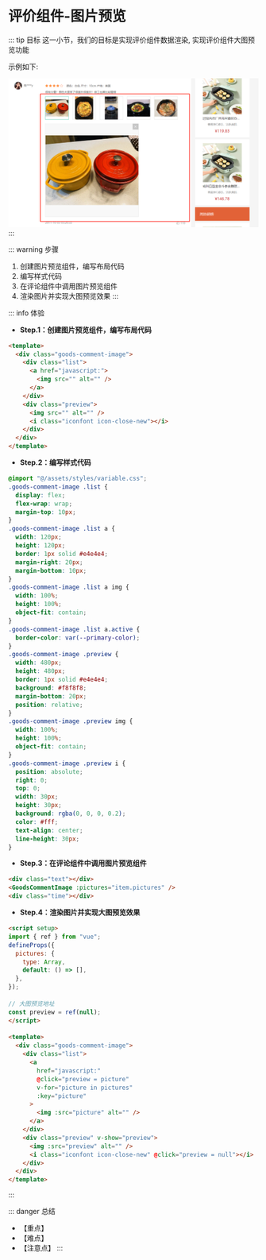 # 评价组件-图片预览

::: tip 目标
这一小节，我们的目标是实现评价组件数据渲染, 实现评价组件大图预览功能

示例如下:

![header](./images/50.png)
:::

::: warning 步骤

1. 创建图片预览组件，编写布局代码
2. 编写样式代码
3. 在评论组件中调用图片预览组件
4. 渲染图片并实现大图预览效果
:::

::: info 体验

* **Step.1：创建图片预览组件，编写布局代码**

```html
<template>
  <div class="goods-comment-image">
    <div class="list">
      <a href="javascript:">
        <img src="" alt="" />
      </a>
    </div>
    <div class="preview">
      <img src="" alt="" />
      <i class="iconfont icon-close-new"></i>
    </div>
  </div>
</template>
```

* **Step.2：编写样式代码**

```css
@import "@/assets/styles/variable.css";
.goods-comment-image .list {
  display: flex;
  flex-wrap: wrap;
  margin-top: 10px;
}
.goods-comment-image .list a {
  width: 120px;
  height: 120px;
  border: 1px solid #e4e4e4;
  margin-right: 20px;
  margin-bottom: 10px;
}
.goods-comment-image .list a img {
  width: 100%;
  height: 100%;
  object-fit: contain;
}
.goods-comment-image .list a.active {
  border-color: var(--primary-color);
}
.goods-comment-image .preview {
  width: 480px;
  height: 480px;
  border: 1px solid #e4e4e4;
  background: #f8f8f8;
  margin-bottom: 20px;
  position: relative;
}
.goods-comment-image .preview img {
  width: 100%;
  height: 100%;
  object-fit: contain;
}
.goods-comment-image .preview i {
  position: absolute;
  right: 0;
  top: 0;
  width: 30px;
  height: 30px;
  background: rgba(0, 0, 0, 0.2);
  color: #fff;
  text-align: center;
  line-height: 30px;
}
```

* **Step.3：在评论组件中调用图片预览组件**

```html
<div class="text"></div>
<GoodsCommentImage :pictures="item.pictures" />
<div class="time"></div>
```

* **Step.4：渲染图片并实现大图预览效果**

```html
<script setup>
import { ref } from "vue";
defineProps({
  pictures: {
    type: Array,
    default: () => [],
  },
});

// 大图预览地址
const preview = ref(null);
</script>

<template>
  <div class="goods-comment-image">
    <div class="list">
      <a
        href="javascript:"
        @click="preview = picture"
        v-for="picture in pictures"
        :key="picture"
      >
        <img :src="picture" alt="" />
      </a>
    </div>
    <div class="preview" v-show="preview">
      <img :src="preview" alt="" />
      <i class="iconfont icon-close-new" @click="preview = null"></i>
    </div>
  </div>
</template>
```

:::

::: danger 总结

* 【重点】
* 【难点】
* 【注意点】
:::
